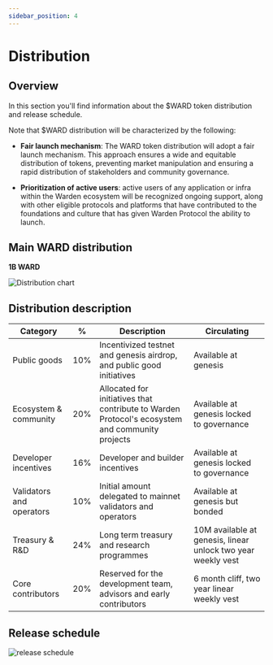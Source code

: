 ```yaml
---
sidebar_position: 4
---
```


# Distribution

## Overview

In this section you'll find information about the $WARD token distribution and release schedule.

Note that $WARD distribution will be characterized by the following:

- **Fair launch mechanism**: The WARD token distribution will adopt a fair launch mechanism. This approach ensures a wide and equitable distribution of tokens, preventing market manipulation and ensuring a rapid distribution of stakeholders and community governance.
  
- **Prioritization of active users**: active users of any application or infra within the Warden ecosystem will be recognized ongoing support, along with other eligible protocols and platforms that have contributed to the foundations and culture that has given Warden Protocol the ability to launch.

## Main WARD distribution

**1B WARD**

![Distribution chart](https://i.ibb.co/3CFddV3/distribution.png)

## Distribution description

|Category|% | Description |Circulating|
|--|--|--|--|
| Public goods | 10% | Incentivized testnet and genesis airdrop, and public good initiatives |Available at genesis
|Ecosystem & community | 20%| Allocated for initiatives that contribute to Warden Protocol's ecosystem and community projects| Available at genesis locked to governance
| Developer incentives|16%|Developer and builder incentives  | Available at genesis locked to governance
| Validators and operators |10%| Initial amount delegated to mainnet validators and operators | Available at genesis but bonded
| Treasury & R&D | 24% |Long term treasury and research programmes | 10M available at genesis, linear unlock two year weekly vest
| Core contributors | 20% | Reserved for the development team, advisors and early contributors | 6 month cliff, two year linear weekly vest

## Release schedule

![release schedule](https://i.ibb.co/YBm8wT8y/schedule.png)

